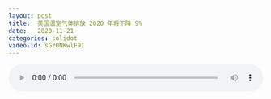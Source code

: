 ```yaml
---
layout: post
title:  美国温室气体排放 2020 年将下降 9%
date:   2020-11-21
categories: solidot
video-id: sGzONKwlF9I
---
```


<audio id="youtube" style="width: 100%;" video-id="sGzONKwlF9I" controls></audio>

<script async type="text/javascript" src="/audio.js"></script>

